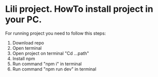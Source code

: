 # Lili project. HowTo install project in your PC. 
For running project you need to follow this steps:
1. Download repo 
2. Open terminal
3. Open project on terminal "Cd ...path"
4. Install npm 
5. Run command "npm i" in terminal 
6. Run command "npm run dev" in terminal
